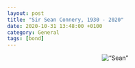 ```yaml
--- 
layout: post 
title: "Sir Sean Connery, 1930 - 2020" 
date: 2020-10-31 13:48:00 +0100
category: General 
tags: [bond] 
--- 
```


<center>
	<img src=“/images/2020/10/sean-connery.png” alt=“Sean” class=“image-single” />
</center>